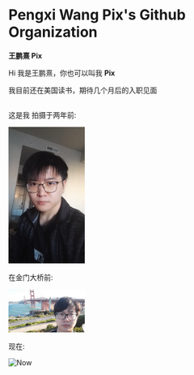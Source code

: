 # Pengxi Wang Pix's Github Organization

**王鹏熹 Pix**

Hi 我是王鹏熹，你也可以叫我 **Pix**

我目前还在美国读书，期待几个月后的入职见面

##

这是我 拍摄于两年前:

<img src="Assets/Before.jpg" alt="Before" width=30%>

在金门大桥前:

<img src="Assets/GoldenState.jpeg" alt="GoldenState" width=30%>


现在:

<img src="Assets/Now.jpg" alt="Now" width=30%>
